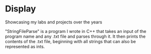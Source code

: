 # Display
Showcasing my labs and projects over the years


"StringFileParse" is a program I wrote in C++ that takes an input of the program name and any .txt file and parses through it. It then prints the contents of the .txt file, beginning with all strings that can also be represented as ints.

